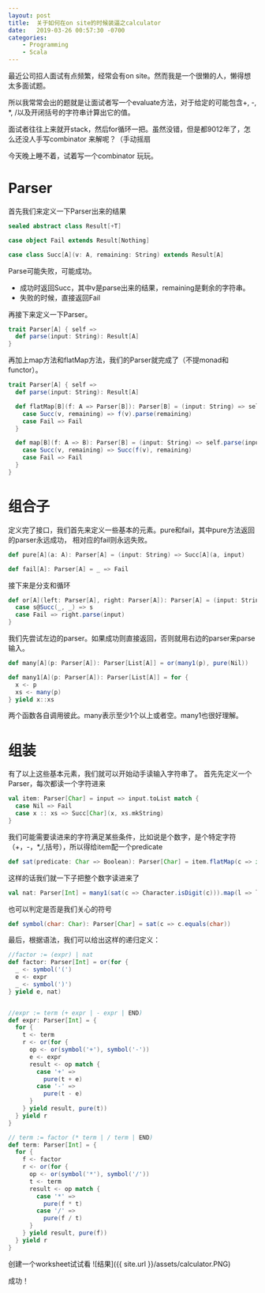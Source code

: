 ```yaml
---
layout: post
title:  关于如何在on site的时候装逼之calculator
date:   2019-03-26 00:57:30 -0700
categories: 
    - Programming
    - Scala 
---
```

最近公司招人面试有点频繁，经常会有on site。然而我是一个很懒的人，懒得想太多面试题。

所以我常常会出的题就是让面试者写一个evaluate方法，对于给定的可能包含+, -, *, /以及开闭括号的字符串计算出它的值。

面试者往往上来就开stack，然后for循环一把。虽然没错，但是都9012年了，怎么还没人手写combinator 来解呢？（手动摇扇

今天晚上睡不着，试着写一个combinator 玩玩。

# Parser
首先我们来定义一下Parser出来的结果
```scala
sealed abstract class Result[+T]

case object Fail extends Result[Nothing]

case class Succ[A](v: A, remaining: String) extends Result[A]
```

Parse可能失败，可能成功。

+ 成功时返回Succ，其中v是parse出来的结果，remaining是剩余的字符串。
+ 失败的时候，直接返回Fail

再接下来定义一下Parser。
```scala
trait Parser[A] { self =>
  def parse(input: String): Result[A]
}
```

再加上map方法和flatMap方法，我们的Parser就完成了（不提monad和functor）。
```scala
trait Parser[A] { self =>
  def parse(input: String): Result[A]

  def flatMap[B](f: A => Parser[B]): Parser[B] = (input: String) => self.parse(input) match {
    case Succ(v, remaining) => f(v).parse(remaining)
    case Fail => Fail
  }

  def map[B](f: A => B): Parser[B] = (input: String) => self.parse(input) match {
    case Succ(v, remaining) => Succ(f(v), remaining)
    case Fail => Fail
  }
}
```

# 组合子
定义完了接口，我们首先来定义一些基本的元素。pure和fail，其中pure方法返回的parser永远成功， 相对应的fail则永远失败。
```scala
def pure[A](a: A): Parser[A] = (input: String) => Succ[A](a, input)

def fail[A]: Parser[A] = _ => Fail
```

接下来是分支和循环
```scala
def or[A](left: Parser[A], right: Parser[A]): Parser[A] = (input: String) => left.parse(input) match {
  case s@Succ(_, _) => s
  case Fail => right.parse(input)
}
```
我们先尝试左边的parser。如果成功则直接返回，否则就用右边的parser来parse输入。

```scala
def many[A](p: Parser[A]): Parser[List[A]] = or(many1(p), pure(Nil))

def many1[A](p: Parser[A]): Parser[List[A]] = for {
  x <- p
  xs <- many(p)
} yield x::xs
```
两个函数各自调用彼此。many表示至少1个以上或者空。many1也很好理解。

# 组装
有了以上这些基本元素，我们就可以开始动手读输入字符串了。
首先先定义一个Parser，每次都读一个字符进来
```scala
val item: Parser[Char] = input => input.toList match {
  case Nil => Fail
  case x :: xs => Succ[Char](x, xs.mkString)
}
```

我们可能需要读进来的字符满足某些条件，比如说是个数字，是个特定字符（+，-，*,/,括号），所以得给item配一个predicate
```scala
def sat(predicate: Char => Boolean): Parser[Char] = item.flatMap(c => if(predicate(c)) pure(c) else fail)
```

这样的话我们就一下子把整个数字读进来了
```scala
val nat: Parser[Int] = many1(sat(c => Character.isDigit(c))).map(l => l.mkString.toInt)
```

也可以判定是否是我们关心的符号
```scala
def symbol(char: Char): Parser[Char] = sat(c => c.equals(char))
```

最后，根据语法，我们可以给出这样的递归定义：
```scala
//factor := (expr) | nat
def factor: Parser[Int] = or(for { 
  _ <- symbol('(')
  e <- expr
  _ <- symbol(')')
} yield e, nat)


//expr := term (+ expr | - expr | END)
def expr: Parser[Int] = {
  for {
    t <- term
    r <- or(for {
      op <- or(symbol('+'), symbol('-'))
      e <- expr
      result <- op match {
        case '+' =>
          pure(t + e)
        case '-' =>
          pure(t - e)
      }
    } yield result, pure(t))
  } yield r
}

// term := factor (* term | / term | END)
def term: Parser[Int] = {
  for {
    f <- factor
    r <- or(for {
      op <- or(symbol('*'), symbol('/'))
      t <- term
      result <- op match {
        case '*' =>
          pure(f * t)
        case '/' =>
          pure(f / t)
      }
    } yield result, pure(f))
  } yield r
}
```

创建一个worksheet试试看
![结果]({{ site.url }}/assets/calculator.PNG)

成功！
